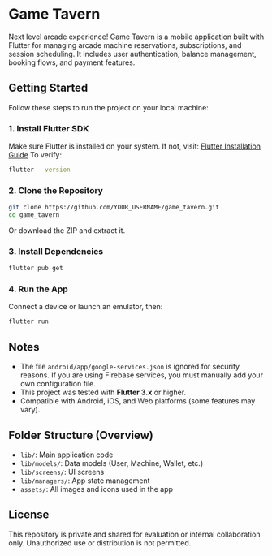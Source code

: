 # Game Tavern

Next level arcade experience!
Game Tavern is a mobile application built with Flutter for managing arcade machine reservations, subscriptions, and session scheduling. It includes user authentication, balance management, booking flows, and payment features.

## Getting Started

Follow these steps to run the project on your local machine:

### 1. Install Flutter SDK
Make sure Flutter is installed on your system. If not, visit:
[Flutter Installation Guide](https://docs.flutter.dev/get-started/install)
To verify:
```bash
flutter --version
```

### 2. Clone the Repository
```bash
git clone https://github.com/YOUR_USERNAME/game_tavern.git
cd game_tavern
```

Or download the ZIP and extract it.
### 3. Install Dependencies
```bash
flutter pub get
```

### 4. Run the App
Connect a device or launch an emulator, then:
```bash
flutter run
```

## Notes
- The file `android/app/google-services.json` is ignored for security reasons. If you are using Firebase services, you must manually add your own configuration file.
- This project was tested with **Flutter 3.x** or higher.
- Compatible with Android, iOS, and Web platforms (some features may vary).


## Folder Structure (Overview)
- `lib/`: Main application code
- `lib/models/`: Data models (User, Machine, Wallet, etc.)
- `lib/screens/`: UI screens
- `lib/managers/`: App state management
- `assets/`: All images and icons used in the app

## License
This repository is private and shared for evaluation or internal collaboration only. Unauthorized use or distribution is not permitted.
